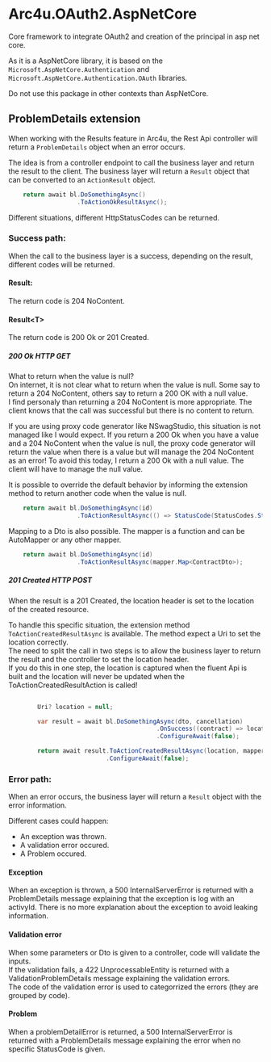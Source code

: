 # Arc4u.OAuth2.AspNetCore

Core framework to integrate OAuth2 and creation of the principal in asp net core.

As it is a AspNetCore library, it is based on the `Microsoft.AspNetCore.Authentication` and `Microsoft.AspNetCore.Authentication.OAuth` libraries.

Do not use this package in other contexts than AspNetCore.

## ProblemDetails extension

When working with the Results feature in Arc4u, the Rest Api controller will return a `ProblemDetails` object when an error occurs.

The idea is from a controller endpoint to call the business layer and return the result to the client.
The business layer will return a `Result` object that can be converted to an `ActionResult` object.

```csharp
    return await bl.DoSomethingAsync()
                   .ToActionOkResultAsync();
```

Different situations, different HttpStatusCodes can be returned.

### Success path:  
When the call to the business layer is a success, depending on the result, different codes will be returned.

#### Result:
The return code is 204 NoContent.

#### Result\<T\>
The return code is 200 Ok or 201 Created.

##### 200 Ok HTTP GET
What to return when the value is null?  
On internet, it is not clear what to return when the value is null. Some say to return a 204 NoContent, others say to return a 200 OK with a null value.  
I find personaly than returning a 204 NoContent is more appropriate. The client knows that the call was successful but there is no content to return.  

If you are using proxy code generator like NSwagStudio, this situation is not managed like I would expect.
If you return a 200 Ok when you have a value and a 204 NoContent when the value is null, the proxy code generator will return the value when there is a value but will manage the 204 NoContent as an error!
To avoid this today, I return a 200 Ok with a null value. The client will have to manage the null value.

It is possible to override the default behavior by informing the extension method to return another code when the value is null.

```csharp
    return await bl.DoSomethingAsync(id)
                   .ToActionResultAsync(() => StatusCode(StatusCodes.Status204NoContent));
```

Mapping to a Dto is also possible. The mapper is a function and can be AutoMapper or any other mapper.

```csharp
    return await bl.DoSomethingAsync(id)
                   .ToActionResultAsync(mapper.Map<ContractDto>);
```

##### 201 Created HTTP POST
When the result is a 201 Created, the location header is set to the location of the created resource.

To handle this specific situation, the extension method `ToActionCreatedResultAsync` is available. The method expect a Uri to set the location correctly.  
The need to split the call in two steps is to allow the business layer to return the result and the controller to set the location header.  
If you do this in one step, the location is captured when the fluent Api is built and the location will never be updated when the ToActionCreatedResultAction is called!

```csharp

        Uri? location = null;

        var result = await bl.DoSomethingAsync(dto, cancellation)
                                         .OnSuccess((contract) => location = new Uri(Url.ActionLink("GetById", "Contract", new { id = contract.Id })!))
                                         .ConfigureAwait(false);

        return await result.ToActionCreatedResultAsync(location, mapper.Map<ContractDto>)
                           .ConfigureAwait(false);
```

### Error path:

When an error occurs, the business layer will return a `Result` object with the error information.

Different cases could happen:
- An exception was thrown.
- A validation  error occured.
- A Problem occured.

#### Exception
When an exception is thrown, a 500 InternalServerError is returned with a ProblemDetails message explaining that the exception is log with an activyId.
There is no more explanation about the exception to avoid leaking information.

#### Validation error
When some parameters or Dto is given to a controller, code will validate the inputs.  
If the validation fails, a 422 UnprocessableEntity is returned with a ValidationProblemDetails message explaining the validation errors.  
The code of the validation error is used to categorrized the errors (they are grouped by code).

#### Problem
When a problemDetailError is returned, a 500 InternalServerError is returned with a ProblemDetails message explaining the error when no specific StatusCode is given.

